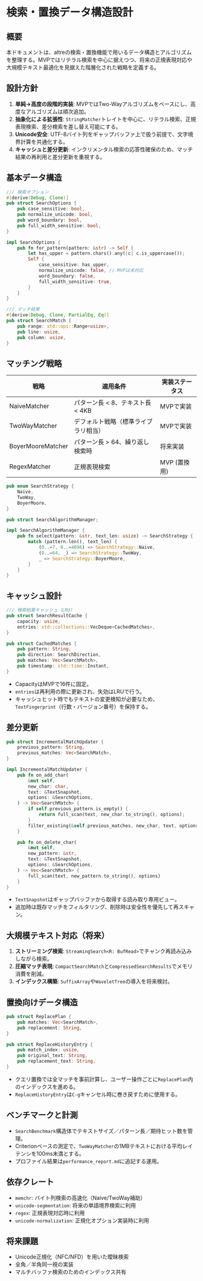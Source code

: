 # 検索・置換データ構造設計

## 概要
本ドキュメントは、altreの検索・置換機能で用いるデータ構造とアルゴリズムを整理する。MVPではリテラル検索を中心に据えつつ、将来の正規表現対応や大規模テキスト最適化を見据えた階層化された戦略を定義する。

## 設計方針
1. **単純→高度の段階的実装**: MVPではTwo-Wayアルゴリズムをベースにし、高度なアルゴリズムは順次追加。
2. **抽象化による拡張性**: `StringMatcher`トレイトを中心に、リテラル検索、正規表現検索、差分検索を差し替え可能にする。
3. **Unicode安全**: UTF-8バイト列をギャップバッファ上で扱う前提で、文字境界計算を共通化する。
4. **キャッシュと差分更新**: インクリメンタル検索の応答性確保のため、マッチ結果の再利用と差分更新を重視する。

## 基本データ構造
```rust
/// 検索オプション
#[derive(Debug, Clone)]
pub struct SearchOptions {
    pub case_sensitive: bool,
    pub normalize_unicode: bool,
    pub word_boundary: bool,
    pub full_width_sensitive: bool,
}

impl SearchOptions {
    pub fn for_pattern(pattern: &str) -> Self {
        let has_upper = pattern.chars().any(|c| c.is_uppercase());
        Self {
            case_sensitive: has_upper,
            normalize_unicode: false, // MVPは未対応
            word_boundary: false,
            full_width_sensitive: true,
        }
    }
}

/// マッチ結果
#[derive(Debug, Clone, PartialEq, Eq)]
pub struct SearchMatch {
    pub range: std::ops::Range<usize>,
    pub line: usize,
    pub column: usize,
}
```

## マッチング戦略
| 戦略 | 適用条件 | 実装ステータス |
| --- | --- | --- |
| NaiveMatcher | パターン長 < 8、テキスト長 < 4KB | MVPで実装 |
| TwoWayMatcher | デフォルト戦略（標準ライブラリ相当） | MVPで実装 |
| BoyerMooreMatcher | パターン長 > 64、繰り返し検索時 | 将来実装 |
| RegexMatcher | 正規表現検索 | MVP (置換用) |

```rust
pub enum SearchStrategy {
    Naive,
    TwoWay,
    BoyerMoore,
}

pub struct SearchAlgorithmManager;

impl SearchAlgorithmManager {
    pub fn select(pattern: &str, text_len: usize) -> SearchStrategy {
        match (pattern.len(), text_len) {
            (0..=7, 0..=4096) => SearchStrategy::Naive,
            (0..=64, _) => SearchStrategy::TwoWay,
            _ => SearchStrategy::BoyerMoore,
        }
    }
}
```

## キャッシュ設計
```rust
/// 検索結果キャッシュ（LRU）
pub struct SearchResultCache {
    capacity: usize,
    entries: std::collections::VecDeque<CachedMatches>,
}

pub struct CachedMatches {
    pub pattern: String,
    pub direction: SearchDirection,
    pub matches: Vec<SearchMatch>,
    pub timestamp: std::time::Instant,
}
```
- CapacityはMVPで16件に固定。
- `entries`は再利用の際に更新され、失効はLRUで行う。
- キャッシュヒット時でもテキストの変更検知が必要なため、`TextFingerprint`（行数・バージョン番号）を保持する。

## 差分更新
```rust
pub struct IncrementalMatchUpdater {
    previous_pattern: String,
    previous_matches: Vec<SearchMatch>,
}

impl IncrementalMatchUpdater {
    pub fn on_add_char(
        &mut self,
        new_char: char,
        text: &TextSnapshot,
        options: &SearchOptions,
    ) -> Vec<SearchMatch> {
        if self.previous_pattern.is_empty() {
            return full_scan(text, new_char.to_string(), options);
        }
        filter_existing(&self.previous_matches, new_char, text, options)
    }

    pub fn on_delete_char(
        &mut self,
        new_pattern: &str,
        text: &TextSnapshot,
        options: &SearchOptions,
    ) -> Vec<SearchMatch> {
        full_scan(text, new_pattern.to_string(), options)
    }
}
```
- `TextSnapshot`はギャップバッファから取得する読み取り専用ビュー。
- 追加時は既存マッチをフィルタリング、削除時は安全性を優先して再スキャン。

## 大規模テキスト対応（将来）
1. **ストリーミング検索**: `StreamingSearch<R: BufRead>`でチャンク再読み込みしながら検索。
2. **圧縮マッチ表現**: `CompactSearchMatch`と`CompressedSearchResults`でメモリ消費を削減。
3. **インデックス構築**: `SuffixArray`や`WaveletTree`の導入を将来検討。

## 置換向けデータ構造
```rust
pub struct ReplacePlan {
    pub matches: Vec<SearchMatch>,
    pub replacement: String,
}

pub struct ReplaceHistoryEntry {
    pub match_index: usize,
    pub original_text: String,
    pub replacement_text: String,
}
```
- クエリ置換では全マッチを事前計算し、ユーザー操作ごとに`ReplacePlan`内のインデックスを進める。
- `ReplaceHistoryEntry`は`C-g`キャンセル時に巻き戻すために使用する。

## ベンチマークと計測
- `SearchBenchmark`構造体でテキストサイズ／パターン長／期待ヒット数を管理。
- Criterionベースの測定で、`TwoWayMatcher`の1MBテキストにおける平均レイテンシを100ms未満とする。
- プロファイル結果は`performance_report.md`に追記する運用。

## 依存クレート
- `memchr`: バイト列検索の高速化（Naive/TwoWay補助）
- `unicode-segmentation`: 将来の単語境界検索に利用
- `regex`: 正規表現対応時に利用
- `unicode-normalization`: 正規化オプション実装時に利用

## 将来課題
- Unicode正規化（NFC/NFD）を用いた曖昧検索
- 全角／半角同一視の実装
- マルチバッファ検索のためのインデックス共有
